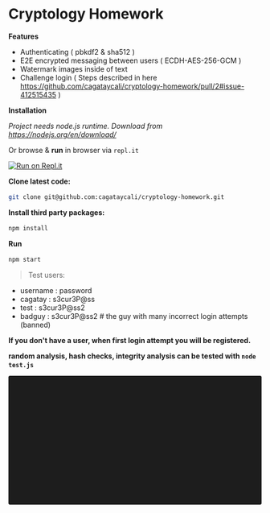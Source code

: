 
# Cryptology Homework


**Features**

* Authenticating ( pbkdf2 & sha512 )
* E2E encrypted messaging between users ( ECDH-AES-256-GCM )
* Watermark images inside of text
* Challenge login ( Steps described in here https://github.com/cagataycali/cryptology-homework/pull/2#issue-412515435 )

**Installation**


*Project needs node.js runtime. Download from https://nodejs.org/en/download/*

Or browse & **run** in browser via `repl.it`

[![Run on Repl.it](https://repl.it/badge/github/cagataycali/cryptology-homework)](https://repl.it/github/cagataycali/cryptology-homework)

**Clone latest code:**

```bash
git clone git@github.com:cagataycali/cryptology-homework.git
```

**Install third party packages:**

```bash
npm install
```

**Run**

```bash
npm start
```


> Test users:

* username : password
* cagatay : s3cur3P@ss
* test : s3cur3P@ss2
* badguy : s3cur3P@ss2 # the guy with many incorrect login attempts (banned)


**If you don't have a user, when first login attempt you will be registered.**

**random analysis, hash checks, integrity analysis can be tested with `node test.js`**

![Usage gif](./gif.gif "Usage gif")
